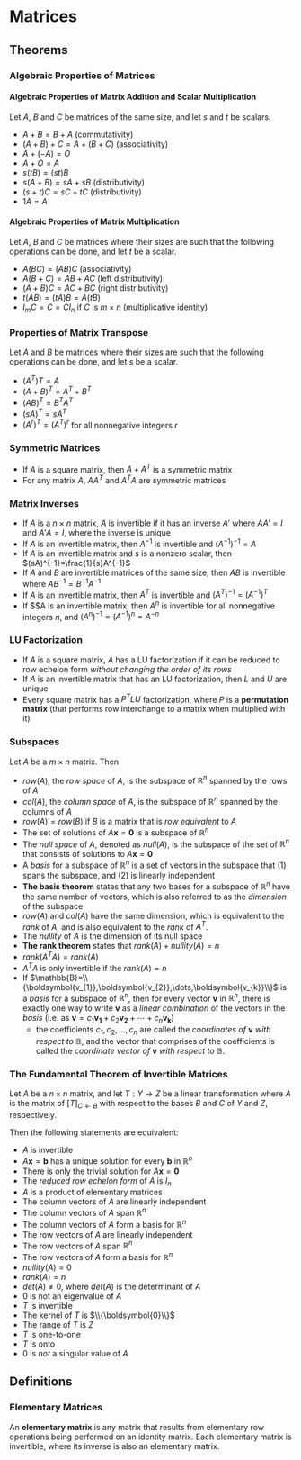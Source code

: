 # Matrices

## Theorems

### Algebraic Properties of Matrices

#### Algebraic Properties of Matrix Addition and Scalar Multiplication

Let $A$, $B$ and $C$ be matrices of the same size, and let $s$ and $t$ be scalars.

- $A+B=B+A$ (commutativity)
- $(A+B)+C=A+(B+C)$ (associativity)
- $A+(-A)=O$
- $A+O=A$
- $s(tB)=(st)B$
- $s(A+B)=sA+sB$ (distributivity)
- $(s+t)C=sC+tC$ (distributivity)
- $1A=A$

#### Algebraic Properties of Matrix Multiplication

Let $A$, $B$ and $C$ be matrices where their sizes are such that the following operations can be done, and let $t$ be a scalar.

- $A(BC)=(AB)C$ (associativity)
- $A(B+C)=AB+AC$ (left distributivity)
- $(A+B)C=AC+BC$ (right distributivity)
- $t(AB)=(tA)B=A(tB)$
- $I_{m}C=C=CI_{n}$ if $C$ is $m \times n$ (multiplicative identity)

### Properties of Matrix Transpose

Let $A$ and $B$ be matrices where their sizes are such that the following operations can be done, and let $s$ be a scalar.

- $(A^{T})T=A$
- $(A+B)^{T}=A^{T}+B^{T}$
- $(AB)^{T}=B^{T}A^{T}$
- $(sA)^{T}=sA^{T}$
- $(A^{r})^{T}=(A^{T})^{r}$ for all nonnegative integers $r$

### Symmetric Matrices

- If $A$ is a square matrix, then $A+A^{T}$ is a symmetric matrix
- For any matrix $A$, $AA^{T}$ and $A^{T}A$ are symmetric matrices

### Matrix Inverses

- If $A$ is a $n \times n$ matrix, $A$ is invertible if it has an inverse $A'$ where $AA'=I$ and $A'A=I$, where the inverse is unique
- If $A$ is an invertible matrix, then $A^{-1}$ is invertible and $(A^{-1})^{-1}=A$
- If $A$ is an invertible matrix and s is a nonzero scalar, then $(sA)^{-1}=\frac{1}{s}A^{-1}$
- If $A$ and $B$ are invertible matrices of the same size, then $AB$ is invertible where $AB^{-1}=B^{-1}A^{-1}$
- If $A$ is an invertible matrix, then $A^{T}$ is invertible and $(A^{T})^{-1}=(A^{-1})^{T}$
- If $$A is an invertible matrix, then $A^{n}$ is invertible for all nonnegative integers $n$, and $(A^{n})^{-1}=(A^{-1})^{n}=A^{-n}$

### LU Factorization

- If $A$ is a square matrix, $A$ has a LU factorization if it can be reduced to row echelon form _without changing the order of its rows_
- If $A$ is an invertible matrix that has an LU factorization, then $L$ and $U$ are unique
- Every square matrix has a $P^{T}LU$ factorization, where $P$ is a **permutation matrix** (that performs row interchange to a matrix when multiplied with it)

### Subspaces

Let $A$ be a $m \times n$ matrix. Then
- $row(A)$, the _row space_ of $A$, is the subspace of $\mathbb{R}^{n}$ spanned by the rows of $A$
- $col(A)$, the _column space_ of $A$, is the subspace of $\mathbb{R}^{n}$ spanned by the columns of $A$
- $row(A)=row(B)$ if $B$ is a matrix that is _row equivalent_ to $A$
- The set of solutions of $A\boldsymbol{x}=\boldsymbol{0}$ is a subspace of $\mathbb{R}^{n}$
- The _null space_ of $A$, denoted as $null(A)$, is the subspace of the set of $\mathbb{R}^{n}$ that consists of solutions to $A\boldsymbol{x}=\boldsymbol{0}$
- A *basis* for a subspace of $\mathbb{R}^{n}$ is a set of vectors in the subspace that (1) spans the subspace, and (2) is linearly independent
- **The basis theorem** states that any two bases for a subspace of $\mathbb{R}^{n}$ have the same number of vectors, which is also referred to as the _dimension_ of the subspace
- $row(A)$ and $col(A)$ have the same dimension, which is equivalent to the *rank* of $A$, and is also equivalent to the *rank* of $A^{T}$.
- The _nullity_ of $A$ is the dimension of its null space
- **The rank theorem** states that $rank(A)+nullity(A)=n$
- $rank(A^{T}A)=rank(A)$
- $A^{T}A$ is only invertible if the $rank(A)=n$
- If $\mathbb{B}=\\{\boldsymbol{v_{1}},\boldsymbol{v_{2}},\dots,\boldsymbol{v_{k}}\\}$ is a _basis_ for a subspace of $\mathbb{R}^{n}$, then for every vector $\boldsymbol{v}$ in $\mathbb{R}^{n}$, there is exactly one way to write $\boldsymbol{v}$ as a _linear combination_ of the vectors in the _basis_ (i.e. as $\boldsymbol{v}=c_{1}\boldsymbol{v_{1}}+c_{2}\boldsymbol{v_{2}}+\cdots+c_{n}\boldsymbol{v_{k}}$)
  - the coefficients $c_{1},c_{2},\dots,c_{n}$ are called the _coordinates of_ $\boldsymbol{v}$ _with respect to_ $\mathbb{B}$, and the vector that comprises of the coefficients is called the _coordinate vector of_ $\boldsymbol{v}$ _with respect to_ $\mathbb{B}$.

### The Fundamental Theorem of Invertible Matrices

Let $A$ be a $n \times n$ matrix, and let $T: Y\rightarrow Z$ be a linear transformation where $A$ is the matrix of $[T]_{C \leftarrow B}$ with respect to the bases $B$ and $C$ of $Y$ and $Z$, respectively.

Then the following statements are equivalent:
- $A$ is invertible
- $A\boldsymbol{x}=\boldsymbol{b}$ has a unique solution for every $\boldsymbol{b}$ in $\mathbb{R}^{n}$
- There is only the trivial solution for $A\boldsymbol{x}=\boldsymbol{0}$
- The _reduced row echelon form_ of $A$ is $I_{n}$
- $A$ is a product of elementary matrices
- The column vectors of $A$ are linearly independent
- The column vectors of $A$ span $\mathbb{R}^{n}$
- The column vectors of $A$ form a basis for $\mathbb{R}^{n}$
- The row vectors of $A$ are linearly independent
- The row vectors of $A$ span $\mathbb{R}^{n}$
- The row vectors of $A$ form a basis for $\mathbb{R}^{n}$
- $nullity(A)=0$
- $rank(A)=n$
- $det(A)\neq 0$, where $det(A)$ is the determinant of $A$
- 0 is not an eigenvalue of $A$
- $T$ is invertible
- The kernel of $T$ is $\\{\boldsymbol{0}\\}$
- The range of $T$ is $Z$
- $T$ is one-to-one
- $T$ is onto
- $0$ is _not_ a singular value of $A$


## Definitions

### Elementary Matrices

An **elementary matrix** is any matrix that results from elementary row operations being performed on an identity matrix. Each elementary matrix is invertible, where its inverse is also an elementary matrix.